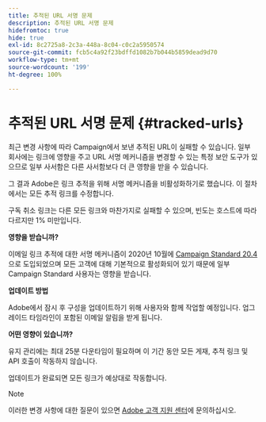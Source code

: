 ```yaml
---
title: 추적된 URL 서명 문제
description: 추적된 URL 서명 문제
hidefromtoc: true
hide: true
exl-id: 8c2725a8-2c3a-448a-8c04-c0c2a5950574
source-git-commit: fcb5c4a92f23bdffd1082b7b044b5859dead9d70
workflow-type: tm+mt
source-wordcount: '199'
ht-degree: 100%

---
```


# 추적된 URL 서명 문제 {#tracked-urls}

최근 변경 사항에 따라 Campaign에서 보낸 추적된 URL이 실패할 수 있습니다. 일부 회사에는 링크에 영향을 주고 URL 서명 메커니즘을 변경할 수 있는 특정 보안 도구가 있으므로 일부 사서함은 다른 사서함보다 더 큰 영향을 받을 수 있습니다.

그 결과 Adobe은 링크 추적을 위해 서명 메커니즘을 비활성화하기로 했습니다. 이 절차에서는 모든 추적 링크를 수정합니다.

구독 취소 링크는 다른 모든 링크와 마찬가지로 실패할 수 있으며, 빈도는 호스트에 따라 다르지만 1% 미만입니다.

**영향을 받습니까?**

이메일 링크 추적에 대한 서명 메커니즘이 2020년 10월에 [Campaign Standard 20.4](release-notes-2020.md#release-20-4---october-2020)으로 도입되었으며 모든 고객에 대해 기본적으로 활성화되어 있기 때문에 일부 Campaign Standard 사용자는 영향을 받습니다.

**업데이트 방법**

Adobe에서 잠시 후 구성을 업데이트하기 위해 사용자와 함께 작업할 예정입니다. 업그레이드 타임라인이 포함된 이메일 알림을 받게 됩니다.

**어떤 영향이 있습니까?**

유지 관리에는 최대 25분 다운타임이 필요하며 이 기간 동안 모든 게재, 추적 링크 및 API 호출이 작동하지 않습니다.

업데이트가 완료되면 모든 링크가 예상대로 작동합니다.

>[!NOTE]
>
>이러한 변경 사항에 대한 질문이 있으면 [Adobe 고객 지원 센터](https://helpx.adobe.com/kr/enterprise/admin-guide.html/enterprise/using/support-for-experience-cloud.ug.html)에 문의하십시오.
